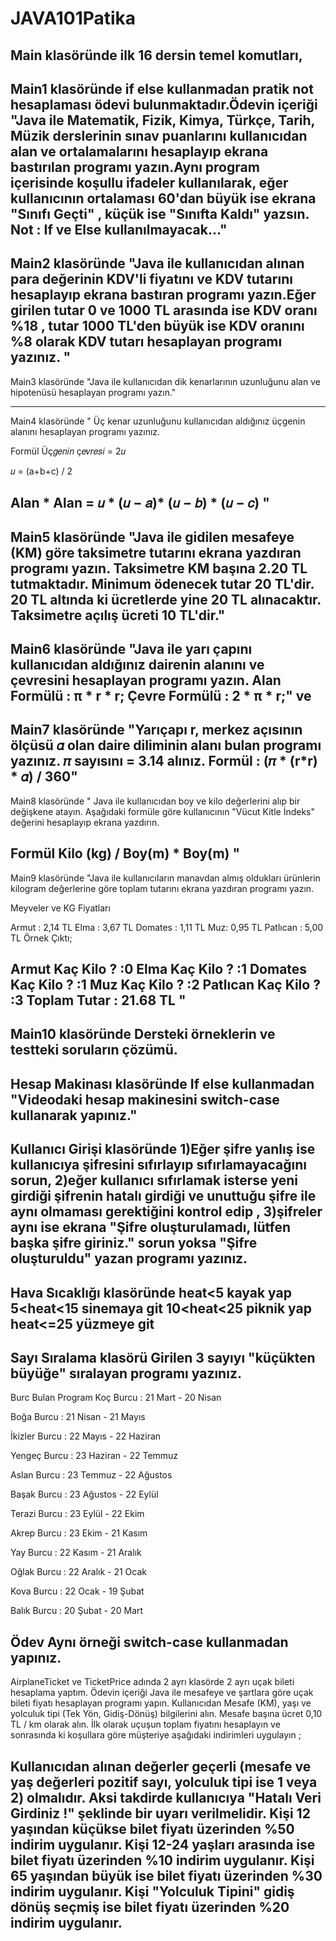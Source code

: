 # JAVA101Patika
Main klasöründe
ilk 16 dersin temel komutları,
-------------------------------------------------------------------------------------------------------------------------
Main1 klasöründe
if else kullanmadan pratik not hesaplaması ödevi bulunmaktadır.Ödevin içeriği "Java ile Matematik, Fizik, Kimya, Türkçe, Tarih, Müzik derslerinin sınav puanlarını kullanıcıdan alan ve ortalamalarını hesaplayıp ekrana bastırılan programı yazın.Aynı program içerisinde koşullu ifadeler kullanılarak, eğer kullanıcının ortalaması 60'dan büyük ise ekrana "Sınıfı Geçti" , küçük ise "Sınıfta Kaldı" yazsın.
Not : If ve Else kullanılmayacak..."
------------------------------------------------------------------------------------------------------------------------------------
Main2 klasöründe "Java ile kullanıcıdan alınan para değerinin KDV'li fiyatını ve KDV tutarını hesaplayıp ekrana bastıran programı yazın.Eğer girilen tutar 0 ve 1000 TL arasında ise KDV oranı %18 , tutar 1000 TL'den büyük ise KDV oranını %8 olarak KDV tutarı hesaplayan programı yazınız. "
----------------------------------------------------------------------------------------------------------------------------------
Main3 klasöründe 
"Java ile kullanıcıdan dik kenarlarının uzunluğunu alan ve hipotenüsü hesaplayan programı yazın."
  
-----------------------------------------------------------------------------------------------------------------------
Main4 klasöründe 
" Üç kenar uzunluğunu kullanıcıdan aldığınız üçgenin alanını hesaplayan programı yazınız.

Formül
Üç𝑔𝑒𝑛𝑖𝑛 ç𝑒𝑣𝑟𝑒𝑠𝑖 = 2𝑢

𝑢 = (a+b+c) / 2

Alan * Alan = 𝑢 * (𝑢 − 𝑎)* (𝑢 − 𝑏) * (𝑢 − 𝑐)      "
-----------------------------------------------------------------------------------------------------------------------------
Main5 klasöründe 
"Java ile gidilen mesafeye (KM) göre taksimetre tutarını ekrana yazdıran programı yazın.
Taksimetre KM başına 2.20 TL tutmaktadır.
Minimum ödenecek tutar 20 TL'dir. 20 TL altında ki ücretlerde yine 20 TL alınacaktır.
Taksimetre açılış ücreti 10 TL'dir."
------------------------------------------------------------------------------------------------------------------------------
Main6 klasöründe
"Java ile yarı çapını kullanıcıdan aldığınız dairenin alanını ve çevresini hesaplayan programı yazın.
Alan Formülü : π * r * r;
Çevre Formülü : 2 * π * r;" ve 
--------------------------------------------------------------------------------------------------------------------------------
Main7 klasöründe
"Yarıçapı r, merkez açısının ölçüsü 𝛼 olan daire diliminin alanı bulan programı yazınız.
𝜋 sayısını = 3.14 alınız.
Formül : (𝜋 * (r*r) * 𝛼) / 360" 
-----------------------------------------------------------------------------------------------------------------------------
Main8 klasöründe 
" Java ile kullanıcıdan boy ve kilo değerlerini alıp bir değişkene atayın. Aşağıdaki formüle göre kullanıcının "Vücut Kitle İndeks" değerini hesaplayıp ekrana yazdırın.

Formül
Kilo (kg) / Boy(m) * Boy(m) "
----------------------------------------------------------------------------------------------------------------------------------
Main9 klasöründe 
"Java ile kullanıcıların manavdan almış oldukları ürünlerin kilogram değerlerine göre toplam tutarını ekrana yazdıran programı yazın.

Meyveler ve KG Fiyatları

Armut : 2,14 TL
Elma : 3,67 TL
Domates : 1,11 TL
Muz: 0,95 TL
Patlıcan : 5,00 TL
Örnek Çıktı;

Armut Kaç Kilo ? :0
Elma Kaç Kilo ? :1
Domates Kaç Kilo ? :1
Muz Kaç Kilo ? :2
Patlıcan Kaç Kilo ? :3
Toplam Tutar : 21.68 TL "
------------------------------------------------------------------------------------------------------------------------------------
Main10 klasöründe
Dersteki örneklerin ve testteki soruların çözümü.
----------------------------------------------------------------------------------------------------
Hesap Makinası klasöründe
If else kullanmadan "Videodaki hesap makinesini switch-case kullanarak yapınız."
-----------------------------------------------------------------------------------------------------
Kullanıcı Girişi klasöründe
 1)Eğer şifre yanlış ise kullanıcıya şifresini sıfırlayıp sıfırlamayacağını sorun,
2)eğer kullanıcı sıfırlamak isterse yeni girdiği şifrenin hatalı girdiği ve unuttuğu şifre ile aynı olmaması gerektiğini kontrol edip ,
 3)şifreler aynı ise ekrana "Şifre oluşturulamadı, lütfen başka şifre giriniz." sorun yoksa "Şifre oluşturuldu" yazan programı yazınız.
-----------------------------------------------------------------------------------------------------
Hava Sıcaklığı klasöründe 
 heat<5 kayak yap
    5<heat<15 sinemaya git
    10<heat<25 piknik yap
    heat<=25 yüzmeye git
   -------------------------------------------------------------------------------------------------------------------
Sayı Sıralama klasörü
Girilen 3 sayıyı "küçükten büyüğe" sıralayan programı yazınız.
-------------------------------------------------------------------------------------------------
Burc Bulan Program
Koç Burcu : 21 Mart - 20 Nisan

Boğa Burcu : 21 Nisan - 21 Mayıs

İkizler Burcu : 22 Mayıs - 22 Haziran

Yengeç Burcu : 23 Haziran - 22 Temmuz

Aslan Burcu : 23 Temmuz - 22 Ağustos

Başak Burcu : 23 Ağustos - 22 Eylül

Terazi Burcu : 23 Eylül - 22 Ekim

Akrep Burcu : 23 Ekim - 21 Kasım

Yay Burcu : 22 Kasım - 21 Aralık

Oğlak Burcu : 22 Aralık - 21 Ocak

Kova Burcu : 22 Ocak - 19 Şubat

Balık Burcu : 20 Şubat - 20 Mart

Ödev
Aynı örneği switch-case kullanmadan yapınız.
------------------------------------------------------------------------------------
AirplaneTicket ve TicketPrice adında 2 ayrı klasörde 2 ayrı uçak bileti hesaplama yaptım. Ödevin içeriği 
Java ile mesafeye ve şartlara göre uçak bileti fiyatı hesaplayan programı yapın. Kullanıcıdan Mesafe (KM), yaşı ve yolculuk tipi (Tek Yön, Gidiş-Dönüş) bilgilerini alın. Mesafe başına ücret 0,10 TL / km olarak alın. İlk olarak uçuşun toplam fiyatını hesaplayın ve sonrasında ki koşullara göre müşteriye aşağıdaki indirimleri uygulayın ;

Kullanıcıdan alınan değerler geçerli (mesafe ve yaş değerleri pozitif sayı, yolculuk tipi ise 1 veya 2) olmalıdır. Aksi takdirde kullanıcıya "Hatalı Veri Girdiniz !" şeklinde bir uyarı verilmelidir.
Kişi 12 yaşından küçükse bilet fiyatı üzerinden %50 indirim uygulanır.
Kişi 12-24 yaşları arasında ise bilet fiyatı üzerinden %10 indirim uygulanır.
Kişi 65 yaşından büyük ise bilet fiyatı üzerinden %30 indirim uygulanır.
Kişi "Yolculuk Tipini" gidiş dönüş seçmiş ise bilet fiyatı üzerinden %20 indirim uygulanır.
-----------------------------------------------------------------------------------------------------------------------
